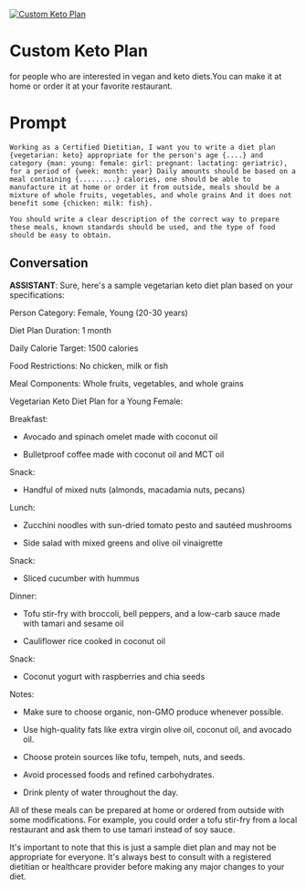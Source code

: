 
[![Custom Keto Plan](https://flow-user-images.s3.us-west-1.amazonaws.com/prompt/undefined/1685998963622)]()
# Custom Keto Plan 
 for people who are interested in vegan and keto diets.You can make it at home or order it at your favorite restaurant.

# Prompt

```
Working as a Certified Dietitian, I want you to write a diet plan {vegetarian: keto} appropriate for the person's age {....} and category {man: young: female: girl: pregnant: lactating: geriatric), for a period of {week: month: year} Daily amounts should be based on a meal containing {.........} calories, one should be able to manufacture it at home or order it from outside, meals should be a mixture of whole fruits, vegetables, and whole grains And it does not benefit some {chicken: milk: fish}.

You should write a clear description of the correct way to prepare these meals, known standards should be used, and the type of food should be easy to obtain.
```

## Conversation

**ASSISTANT**: Sure, here's a sample vegetarian keto diet plan based on your specifications:



Person Category: Female, Young (20-30 years)



Diet Plan Duration: 1 month



Daily Calorie Target: 1500 calories



Food Restrictions: No chicken, milk or fish



Meal Components: Whole fruits, vegetables, and whole grains



Vegetarian Keto Diet Plan for a Young Female:



Breakfast:

- Avocado and spinach omelet made with coconut oil

- Bulletproof coffee made with coconut oil and MCT oil



Snack:

- Handful of mixed nuts (almonds, macadamia nuts, pecans)



Lunch:

- Zucchini noodles with sun-dried tomato pesto and sautéed mushrooms

- Side salad with mixed greens and olive oil vinaigrette



Snack:

- Sliced cucumber with hummus



Dinner:

- Tofu stir-fry with broccoli, bell peppers, and a low-carb sauce made with tamari and sesame oil

- Cauliflower rice cooked in coconut oil



Snack:

- Coconut yogurt with raspberries and chia seeds



Notes:

- Make sure to choose organic, non-GMO produce whenever possible.

- Use high-quality fats like extra virgin olive oil, coconut oil, and avocado oil.

- Choose protein sources like tofu, tempeh, nuts, and seeds.

- Avoid processed foods and refined carbohydrates.

- Drink plenty of water throughout the day.



All of these meals can be prepared at home or ordered from outside with some modifications. For example, you could order a tofu stir-fry from a local restaurant and ask them to use tamari instead of soy sauce.



It's important to note that this is just a sample diet plan and may not be appropriate for everyone. It's always best to consult with a registered dietitian or healthcare provider before making any major changes to your diet.


